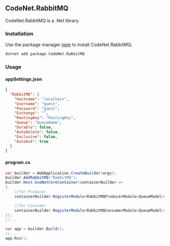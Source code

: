## CodeNet.RabbitMQ

CodeNet.RabbitMQ is a .Net library.

### Installation

Use the package manager [npm](https://www.nuget.org/packages/CodeNet.RabbitMQ/) to install CodeNet.RabbitMQ.

```bash
dotnet add package CodeNet.RabbitMQ
```

### Usage
#### appSettings.json
```json
{
  "RabbitMQ": {
    "Hostname": "localhost",
    "Username": "guest",
    "Password": "guest",
    "Exchange": "",
    "RoutingKey": "RoutingKey",
    "Queue": "QueueName",
    "Durable": false,
    "AutoDelete": false,
    "Exclusive": false,
    "AutoAck": true
  }
}
```
#### program.cs
```csharp
var builder = WebApplication.CreateBuilder(args);
builder.AddRabbitMQ("RabbitMQ");
builder.Host.UseNetCoreContainer(containerBuilder =>
{
    //for Producer
    containerBuilder.RegisterModule<RabbitMQProducerModule<QueueModel>>();

    //for Consumer
    containerBuilder.RegisterModule<RabbitMQConsumerModule<QueueModel>>();
});
//...

var app = builder.Build();
//...
app.Run();
```